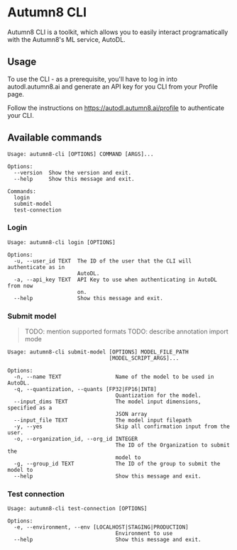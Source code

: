 # Autumn8 CLI

Autumn8 CLI is a toolkit, which allows you to easily interact programatically
with the Autumn8's ML service, AutoDL.

## Usage

To use the CLI - as a prerequisite, you'll have to log in into
autodl.autumn8.ai and generate an API key for you CLI from your Profile page.

Follow the instructions on https://autodl.autumn8.ai/profile
to authenticate your CLI.

## Available commands

```
Usage: autumn8-cli [OPTIONS] COMMAND [ARGS]...

Options:
  --version  Show the version and exit.
  --help     Show this message and exit.

Commands:
  login
  submit-model
  test-connection
```

### Login

```
Usage: autumn8-cli login [OPTIONS]

Options:
  -u, --user_id TEXT  The ID of the user that the CLI will authenticate as in
                      AutoDL.
  -a, --api_key TEXT  API Key to use when authenticating in AutoDL from now
                      on.
  --help              Show this message and exit.
```

### Submit model

> TODO: mention supported formats
> TODO: describe annotation import mode

```
Usage: autumn8-cli submit-model [OPTIONS] MODEL_FILE_PATH
                                [MODEL_SCRIPT_ARGS]...

Options:
  -n, --name TEXT                 Name of the model to be used in AutoDL.
  -q, --quantization, --quants [FP32|FP16|INT8]
                                  Quantization for the model.
  --input_dims TEXT               The model input dimensions, specified as a
                                  JSON array
  --input_file TEXT               The model input filepath
  -y, --yes                       Skip all confirmation input from the user.
  -o, --organization_id, --org_id INTEGER
                                  The ID of the Organization to submit the
                                  model to
  -g, --group_id TEXT             The ID of the group to submit the model to
  --help                          Show this message and exit.
```

### Test connection

```
Usage: autumn8-cli test-connection [OPTIONS]

Options:
  -e, --environment, --env [LOCALHOST|STAGING|PRODUCTION]
                                  Environment to use
  --help                          Show this message and exit.
```
